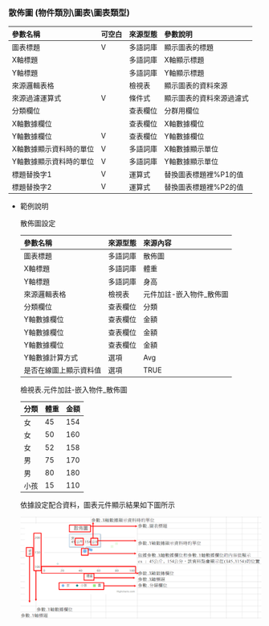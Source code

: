 ### <div id="chart-scatterplotchart">散佈圖 <path>(物件類別\圖表\圖表類型)</div>

| 參數名稱        | 可空白	  	  | 來源型態	   | 參數說明	    |
|:------------- |:------------- |:------------- |:------------- |
| 圖表標題	| V	| 多語詞庫	| 顯示圖表的標題| 
| X軸標題	| 	| 多語詞庫	| X軸顯示標題| 
| Y軸標題	| 	| 多語詞庫	| Y軸顯示標題| 
| 來源邏輯表格	| 	| 檢視表	| 顯示圖表的資料來源| 
| 來源過濾運算式	| V	| 條件式| 	顯示圖表的資料來源過濾式| 
| 分類欄位	| 	| 查表欄位	| 分群用欄位| 
| X軸數據欄位	| 	| 查表欄位	| X軸數據欄位| 
| Y軸數據欄位	| V| 	查表欄位| 	Y軸數據欄位| 
| X軸數據顯示資料時的單位	| V 	| 多語詞庫	| X軸數據顯示單位| 
| Y軸數據顯示資料時的單位	| V 	| 多語詞庫	| Y軸數據顯示單位| 
| 標題替換字1	| V| 	運算式	| 替換圖表標題裡%P1的值| 
| 標題替換字2	| V| 	運算式	| 替換圖表標題裡%P2的值| 


* 範例說明

    散佈圖設定

    | 參數名稱	| 來源型態	| 來源內容| 
    |:------------- |:------------- |:------------- |
    | 圖表標題	| 多語詞庫	| 散佈圖| 
    | X軸標題	| 多語詞庫	| 體重| 
    | Y軸標題	| 多語詞庫	| 身高| 
    | 來源邏輯表格| 檢視表	| 元件加註-嵌入物件_散佈圖| 
    | 分類欄位		| 查表欄位	| 分類| 
    | Y軸數據欄位		| 查表欄位	| 金額| 
    | Y軸數據欄位		| 查表欄位	| 金額| 
    | Y軸數據欄位		| 查表欄位	| 金額| 
    | Y軸數據計算方式	| 選項	| Avg| 
    | 是否在線圖上顯示資料值	| 選項	| TRUE| 

    檢視表.元件加註-嵌入物件_散佈圖

    | 分類	| 體重	| 金額	|
    |:------------- |:------------- |:------------- |
    | 女	| 45	| 154| 
    | 女	| 50	| 160| 
    | 女	| 52	| 158| 
    | 男	| 75	| 170| 
    | 男	| 80	| 180| 
    | 小孩	| 15	| 110| 

    依據設定配合資料，圖表元件顯示結果如下圖所示

    ![Alt scatterplotchart1](./img/scatterplotchart1.png)